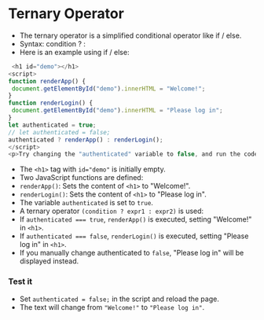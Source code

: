 # Ternary Operator

- The ternary operator is a simplified conditional operator like if / else.
- Syntax: condition ? <expression if true> : <expression if false>
- Here is an example using if / else:

 ```js
  <h1 id="demo"></h1>
<script>
function renderApp() {
  document.getElementById("demo").innerHTML = "Welcome!";
}
function renderLogin() {
  document.getElementById("demo").innerHTML = "Please log in";
}
let authenticated = true;
// let authenticated = false;
authenticated ? renderApp() : renderLogin();
</script>
<p>Try changing the "authenticated" variable to false, and run the code to see what happens.</p>

```
- The `<h1>` tag with `id="demo"` is initially empty.
- Two JavaScript functions are defined:
- `renderApp()`: Sets the content of `<h1>` to "Welcome!".
- `renderLogin()`: Sets the content of `<h1>` to "Please log in".
- The variable `authenticated` is set to `true`.
- A ternary operator `(condition ? expr1 : expr2)` is used:
- If `authenticated === true`, `renderApp()` is executed, setting "Welcome!" in `<h1>`.
- If `authenticated === false`, `renderLogin()` is executed, setting "Please log in" in `<h1>`.
- If you manually change authenticated to `false`, "Please log in" will be displayed instead.

### Test it
- Set `authenticated = false;` in the script and reload the page.
- The text will change from `"Welcome!"` to `"Please log in"`.
